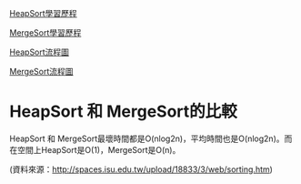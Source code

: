 [HeapSort學習歷程](https://nbviewer.jupyter.org/github/Lee-Yee/LY/blob/master/HW2/HeapSort學習歷程.ipynb)

[MergeSort學習歷程](https://nbviewer.jupyter.org/github/Lee-Yee/LY/blob/master/HW2/MergeSort學習歷程.ipynb)

[HeapSort流程圖](https://i.imgur.com/MBUNWwc.png)

[MergeSort流程圖](https://i.imgur.com/tgnCZgc.png)

# HeapSort 和 MergeSort的比較

HeapSort 和 MergeSort最壞時間都是O(nlog2n)，平均時間也是O(nlog2n)。而在空間上HeapSort是O(1)，MergeSort是O(n)。

(資料來源：http://spaces.isu.edu.tw/upload/18833/3/web/sorting.htm)
